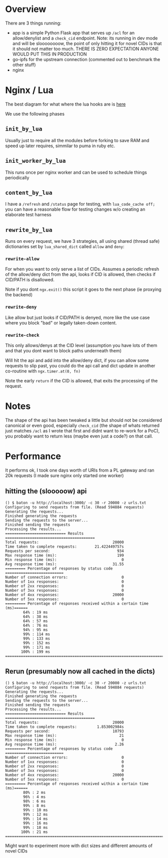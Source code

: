 # Overview

There are 3 things running:

* app is a simple Python Flask app that serves up `/acl` for an allow/denylist
  and a `check_cid` endpoint. Note: its running in dev mode and will be
  sloooooooow, the point of only hitting it for novel CIDs is that it should not
  matter too much. THERE IS ZERO EXPECTATION ANYONE WOULD PUT THIS IN PRODUCTION
* go-ipfs for the upstream connection (commented out to benchmark the other
  stuff)
* nginx

# Nginx / Lua

The best diagram for what where the lua hooks are is
[here](https://openresty-reference.readthedocs.io/en/latest/Directives/)

We use the following phases

## `init_by_lua`

Usually just to require all the modules before forking to save RAM and speed up
later requires, simmilar to puma in ruby etc.

## `init_worker_by_lua`

This runs once per nginx worker and can be used to schedule things periodically

## `content_by_lua`

I have a `/refresh` and `/status` page for testing, with `lua_code_cache off;`
you can have a reasonable flow for testing changes w/o creating an elaborate
test harness

## `rewrite_by_lua`

Runs on every request, we have 3 strategies, all using shared (thread safe)
dictionaries set by `lua_shared_dict` called `allow` and `deny`:

### `rewrite-allow`

For when you want to only serve a list of CIDs. Assumes a periodic refresh of
the allow/deny dict from the api, looks if CID is allowed, then checks if
CID/PATH is disallowed.

Note if you dont `ngx.exit()` this script it goes to the next phase (ie proxying the
backend)

### `rewrite-deny`

Like allow but just looks if CID/PATH is denyed, more like the use case where
you block "bad" or legally taken-down content.

### `rewrite-check`

This only allows/denys at the CID level (assumption you have lots of them and
that you dont want to block paths underneath them)

Will hit the api and add into the allow/deny dict, if you can allow some
requests to slip past, you could do the api call and dict update in another
co-routine with `ngx.timer.at(0, fn)`

Note the early `return` if the CID is allowed, that exits the processing of the
request.

# Notes

The shape of the api has been tweaked a little but should not be considered
canonical or even good, especially `check_cid` (the shape of whats returned just
matches `/acl` as I wrote that first and didnt want to re-work for a PoC), you
probably want to return less (maybe even just a code?) on that call.

# Performance

It performs ok, I took one days worth of URIs from a PL gateway and ran 20k
requests (I made sure nginx only started one worker)

## hitting the (slooooow) api

```
() $ baton -u http://localhost:3000/ -c 30 -r 20000 -z urls.txt
Configuring to send requests from file. (Read 594884 requests)
Generating the requests...
Finished generating the requests
Sending the requests to the server...
Finished sending the requests
Processing the results...
=========================== Results ========================================
Total requests:                                 20000
Time taken to complete requests:        21.422449757s
Requests per second:                              934
Max response time (ms):                           199
Min response time (ms):                             0
Avg response time (ms):                         31.55
========= Percentage of responses by status code ==========================
Number of connection errors:                        0
Number of 1xx responses:                            0
Number of 2xx responses:                            0
Number of 3xx responses:                            0
Number of 4xx responses:                        20000
Number of 5xx responses:                            0
========= Percentage of responses received within a certain time (ms)======
        64% : 19 ms
        64% : 38 ms
        64% : 57 ms
        64% : 76 ms
        94% : 95 ms
        99% : 114 ms
        99% : 133 ms
        99% : 152 ms
        99% : 171 ms
       100% : 199 ms
===========================================================================
```

## Rerun (presumably now all cached in the dicts)

```
() $ baton -u http://localhost:3000/ -c 30 -r 20000 -z urls.txt
Configuring to send requests from file. (Read 594884 requests)
Generating the requests...
Finished generating the requests
Sending the requests to the server...
Finished sending the requests
Processing the results...
=========================== Results ========================================
Total requests:                                 20000
Time taken to complete requests:         1.853002984s
Requests per second:                            10793
Max response time (ms):                            21
Min response time (ms):                             0
Avg response time (ms):                          2.26
========= Percentage of responses by status code ==========================
Number of connection errors:                        0
Number of 1xx responses:                            0
Number of 2xx responses:                            0
Number of 3xx responses:                            0
Number of 4xx responses:                        20000
Number of 5xx responses:                            0
========= Percentage of responses received within a certain time (ms)======
        80% : 2 ms
        96% : 4 ms
        98% : 6 ms
        99% : 8 ms
        99% : 10 ms
        99% : 12 ms
        99% : 14 ms
        99% : 16 ms
        99% : 18 ms
       100% : 21 ms
===========================================================================
```

Might want to experiment more with dict sizes and different amounts of novel CIDs 